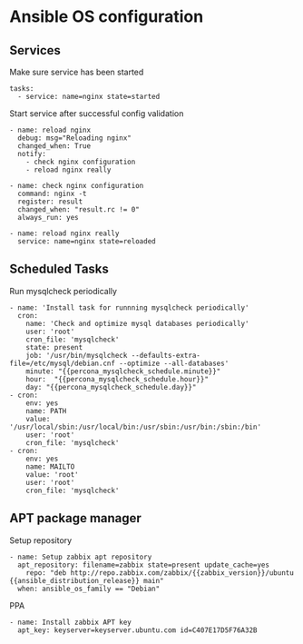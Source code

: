 # Ansible OS configuration

## Services

Make sure service has been started
```
tasks:
  - service: name=nginx state=started
```

Start service after successful config validation
```
- name: reload nginx
  debug: msg="Reloading nginx"
  changed_when: True
  notify:
    - check nginx configuration
    - reload nginx really

- name: check nginx configuration
  command: nginx -t
  register: result
  changed_when: "result.rc != 0"
  always_run: yes

- name: reload nginx really
  service: name=nginx state=reloaded
```

## Scheduled Tasks

Run mysqlcheck periodically

```
- name: 'Install task for runnning mysqlcheck periodically'
  cron:
    name: 'Check and optimize mysql databases periodically'
    user: 'root'
    cron_file: 'mysqlcheck'
    state: present
    job: '/usr/bin/mysqlcheck --defaults-extra-file=/etc/mysql/debian.cnf --optimize --all-databases'
    minute: "{{percona_mysqlcheck_schedule.minute}}"
    hour:  "{{percona_mysqlcheck_schedule.hour}}"
    day: "{{percona_mysqlcheck_schedule.day}}"
- cron:
    env: yes
    name: PATH
    value: '/usr/local/sbin:/usr/local/bin:/usr/sbin:/usr/bin:/sbin:/bin'
    user: 'root'
    cron_file: 'mysqlcheck'
- cron:
    env: yes
    name: MAILTO
    value: 'root'
    user: 'root'
    cron_file: 'mysqlcheck'
```

## APT package manager

Setup repository
```
- name: Setup zabbix apt repository
  apt_repository: filename=zabbix state=present update_cache=yes
    repo: "deb http://repo.zabbix.com/zabbix/{{zabbix_version}}/ubuntu {{ansible_distribution_release}} main"
  when: ansible_os_family == "Debian"
```

PPA
```
- name: Install zabbix APT key
  apt_key: keyserver=keyserver.ubuntu.com id=C407E17D5F76A32B
```
